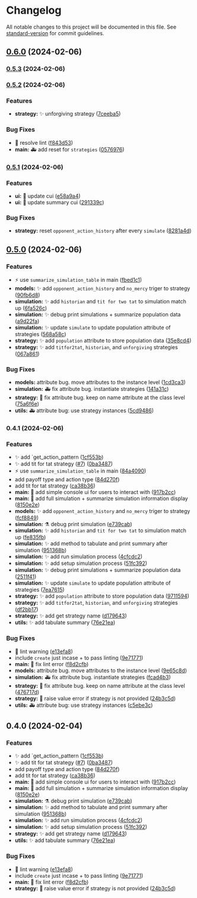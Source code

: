# Changelog

All notable changes to this project will be documented in this file. See [standard-version](https://github.com/conventional-changelog/standard-version) for commit guidelines.

## [0.6.0](https://github.com/ProsperoKay/gametheory/compare/v0.5.3...v0.6.0) (2024-02-06)

### [0.5.3](https://github.com/ProsperoKay/gametheory/compare/v0.5.2...v0.5.3) (2024-02-06)

### [0.5.2](https://github.com/ProsperoKay/gametheory/compare/v0.5.1...v0.5.2) (2024-02-06)


### Features

* **strategy:** :sparkles: unforgiving strategy ([7ceeba5](https://github.com/ProsperoKay/gametheory/commit/7ceeba52e3e69bf20460cb174dbdce1a8f56f150))


### Bug Fixes

* :rotating_light: resolve lint ([f843d53](https://github.com/ProsperoKay/gametheory/commit/f843d53a2c5ea0b2593109c092718cd0b7a74941))
* **main:** :ambulance: add reset for `strategies` ([0576976](https://github.com/ProsperoKay/gametheory/commit/05769763d6417817073f0b7f877148322645dd15))

### [0.5.1](https://github.com/ProsperoKay/gametheory/compare/v0.5.0...v0.5.1) (2024-02-06)


### Features

* **ui:** :lipstick: update cui ([e58a9a4](https://github.com/ProsperoKay/gametheory/commit/e58a9a4e7af46d923fb7a82cd7407e790232e194))
* **ui:** :lipstick: update summary cui ([291339c](https://github.com/ProsperoKay/gametheory/commit/291339c5ff53b0785a338746ebed188c59e4a415))


### Bug Fixes

* **strategy:** reset `opponent_action_history` after every `simulate` ([8281a4d](https://github.com/ProsperoKay/gametheory/commit/8281a4d437ecb53e7c9693050145a5b7ab7d4207))

## [0.5.0](https://github.com/ProsperoKay/gametheory/compare/v0.4.0...v0.5.0) (2024-02-06)


### Features

* :zap: use `summarize_simulation_table` in main ([fbed1c1](https://github.com/ProsperoKay/gametheory/commit/fbed1c18628ded7921a90f90fcb6eff1a99d7a13))
* **models:** :sparkles: add `opponent_action_history` and `no_mercy` triger to strategy ([90fb6d8](https://github.com/ProsperoKay/gametheory/commit/90fb6d85e7d0ae6c808dac99858fdc5c9aeca635))
* **simulation:** :sparkles: add `historian` and `tit for two tat` to simulation match up ([6fa526c](https://github.com/ProsperoKay/gametheory/commit/6fa526ca4a1ea6859993aaddd32f201ca5a04c42))
* **simulation:** :sparkles: debug print simulations + summarize population data ([a9d22fa](https://github.com/ProsperoKay/gametheory/commit/a9d22fabffa7ff070862a001598298cfc6ac574a))
* **simulation:** :sparkles: update `simulate` to update population attribute of strategies ([568a58c](https://github.com/ProsperoKay/gametheory/commit/568a58c4a902f0c23eb4b55e0594a27e98b4eba6))
* **strategy:** :sparkles: add `population` attribute to store population data ([35e8cd4](https://github.com/ProsperoKay/gametheory/commit/35e8cd42e2496284b7940353fe67042d7155fa2e))
* **strategy:** :sparkles: add `titfor2tat`, `historian`, and `unforgiving` strategies ([067a861](https://github.com/ProsperoKay/gametheory/commit/067a86168b146f360b32d380ed858bd1b1f0f1c5))


### Bug Fixes

* **models:** attribute bug. move attributes to the instance level ([1cd3ca3](https://github.com/ProsperoKay/gametheory/commit/1cd3ca3cf75f065beed4f129c177453ba9fb6585))
* **simulation:** :ambulance: fix attribute bug. instantiate strategies ([141a31c](https://github.com/ProsperoKay/gametheory/commit/141a31c03f58b37c8213bbb5cce0ae8ff26ed278))
* **strategy:** :bug: fix attribute bug. keep on name attribute at the class level ([75a6f6e](https://github.com/ProsperoKay/gametheory/commit/75a6f6e8f4956e62b1ad5ec792f1c7480ea16be3))
* **utils:** :ambulance: attribute bug: use strategy instances ([5cd9486](https://github.com/ProsperoKay/gametheory/commit/5cd9486faea02db6038eed5d672d88ccfade66e9))

### 0.4.1 (2024-02-06)

### Features

* :sparkles: add `get_action_pattern ([1cf553b](https://github.com/ProsperoKay/gametheory/commit/1cf553b65cd3c89729a88dcb85ec4769abe6be90))
* :sparkles: add tit for tat strategy ([#7](https://github.com/ProsperoKay/gametheory/issues/7)) ([0ba3487](https://github.com/ProsperoKay/gametheory/commit/0ba3487aac5e50efa7d06de42a47b635e8808616))
* :zap: use `summarize_simulation_table` in main ([84a4090](https://github.com/ProsperoKay/gametheory/commit/84a4090666bc974903856e9de4e941c445607909))
* add payoff type and action type ([84d270f](https://github.com/ProsperoKay/gametheory/commit/84d270f02c50719e66c3b0c634149aa216ceae83))
* add tit for tat strategy ([ca38b36](https://github.com/ProsperoKay/gametheory/commit/ca38b361d120a0eb144f4c6411e8e00e090f5b74))
* **main:** :lipstick: add simple console ui for users to interact with ([917b2cc](https://github.com/ProsperoKay/gametheory/commit/917b2cc13202fe4ec547cdbb597bd80f767626e9))
* **main:** :triangular_flag_on_post: add full simulation + summarize simulation information display ([8150e2e](https://github.com/ProsperoKay/gametheory/commit/8150e2eabeee8b6a664835288f27c15848754abf))
* **models:** :sparkles: add `opponent_action_history` and `no_mercy` triger to strategy ([fcf8849](https://github.com/ProsperoKay/gametheory/commit/fcf884952743e7cb5384256302bcbcc3b25a4970))
* **simulation:** :alembic: debug print simulation ([e739cab](https://github.com/ProsperoKay/gametheory/commit/e739cabdf15ab4577f06b3a846d5d8e331dbca8f))
* **simulation:** :sparkles: add `historian` and `tit for two tat` to simulation match up ([fe835fb](https://github.com/ProsperoKay/gametheory/commit/fe835fbb10cb8f46a7b2973cb280d8fcde8190a4))
* **simulation:** :sparkles: add method to tabulate and print summary after simulation ([951368b](https://github.com/ProsperoKay/gametheory/commit/951368bf2182a6993ef5fd6a0db44033de62869b))
* **simulation:** :sparkles: add run simulation process ([4cfcdc2](https://github.com/ProsperoKay/gametheory/commit/4cfcdc208684c5713aec812b8f1a0feaf6f1677a))
* **simulation:** :sparkles: add setup simulation process ([51fc392](https://github.com/ProsperoKay/gametheory/commit/51fc39269eb21f77d203ec0063a18933b7d0d6ba))
* **simulation:** :sparkles: debug print simulations + summarize population data ([2511f41](https://github.com/ProsperoKay/gametheory/commit/2511f41c485cd56ea2ae581784c5038b6c294bd8))
* **simulation:** :sparkles: update `simulate` to update population attribute of strategies ([7ea7615](https://github.com/ProsperoKay/gametheory/commit/7ea7615511e68f1e2049031087e75e2017bf9b87))
* **strategy:** :sparkles: add `population` attribute to store population data ([9711594](https://github.com/ProsperoKay/gametheory/commit/97115948d3c19db9bd6c388dee2f0315e7d7a649))
* **strategy:** :sparkles: add `titfor2tat`, `historian`, and `unforgiving` strategies ([df2bb17](https://github.com/ProsperoKay/gametheory/commit/df2bb1779779304db38af039a54c6bb490caf336))
* **strategy:** :sparkles: add get strategy name ([d179643](https://github.com/ProsperoKay/gametheory/commit/d1796438414e612806b0f04a3a859ef74beac4ac))
* **utils:** :sparkles: add tabulate summary ([76e21ea](https://github.com/ProsperoKay/gametheory/commit/76e21ea85083c61baf4b249d190634d22c9eefb3))

### Bug Fixes

* :green_heart: lint warning ([e13efa8](https://github.com/ProsperoKay/gametheory/commit/e13efa81b25b04bbd8044982556a91bceba4ccdb))
* include `create` just incase + to pass linting ([9e71771](https://github.com/ProsperoKay/gametheory/commit/9e717713e30609861f601412a572abcc2754439d))
* **main:** :rotating_light: fix lint error ([f8d2cfb](https://github.com/ProsperoKay/gametheory/commit/f8d2cfbc754c1fe4633c3e448cbb9011fec1bd40))
* **models:** attribute bug. move attributes to the instance level ([9e65c8d](https://github.com/ProsperoKay/gametheory/commit/9e65c8d8765551a2ee15bbe738ab6d9445a9c26a))
* **simulation:** :ambulance: fix attribute bug. instantiate strategies ([fcad4b3](https://github.com/ProsperoKay/gametheory/commit/fcad4b33b7e51695e1120ac71b11de1a633a8841))
* **strategy:** :bug: fix attribute bug. keep on name attribute at the class level ([476717d](https://github.com/ProsperoKay/gametheory/commit/476717dcfc37b839632d0064c49d02344abc0426))
* **strategy:** :goal_net: raise value error if strategy is not provided ([24b3c5d](https://github.com/ProsperoKay/gametheory/commit/24b3c5d6a4301332ce7380a3f50e2cb96ed667dc))
* **utils:** :ambulance: attribute bug: use strategy instances ([c5ebe3c](https://github.com/ProsperoKay/gametheory/commit/c5ebe3c7700220fc5cb258a30cca6879164fdc15))

## 0.4.0 (2024-02-04)

### Features

* :sparkles: add `get_action_pattern ([1cf553b](https://github.com/ProsperoKay/gametheory/commit/1cf553b65cd3c89729a88dcb85ec4769abe6be90))
* :sparkles: add tit for tat strategy ([#7](https://github.com/ProsperoKay/gametheory/issues/7)) ([0ba3487](https://github.com/ProsperoKay/gametheory/commit/0ba3487aac5e50efa7d06de42a47b635e8808616))
* add payoff type and action type ([84d270f](https://github.com/ProsperoKay/gametheory/commit/84d270f02c50719e66c3b0c634149aa216ceae83))
* add tit for tat strategy ([ca38b36](https://github.com/ProsperoKay/gametheory/commit/ca38b361d120a0eb144f4c6411e8e00e090f5b74))
* **main:** :lipstick: add simple console ui for users to interact with ([917b2cc](https://github.com/ProsperoKay/gametheory/commit/917b2cc13202fe4ec547cdbb597bd80f767626e9))
* **main:** :triangular_flag_on_post: add full simulation + summarize simulation information display ([8150e2e](https://github.com/ProsperoKay/gametheory/commit/8150e2eabeee8b6a664835288f27c15848754abf))
* **simulation:** :alembic: debug print simulation ([e739cab](https://github.com/ProsperoKay/gametheory/commit/e739cabdf15ab4577f06b3a846d5d8e331dbca8f))
* **simulation:** :sparkles: add method to tabulate and print summary after simulation ([951368b](https://github.com/ProsperoKay/gametheory/commit/951368bf2182a6993ef5fd6a0db44033de62869b))
* **simulation:** :sparkles: add run simulation process ([4cfcdc2](https://github.com/ProsperoKay/gametheory/commit/4cfcdc208684c5713aec812b8f1a0feaf6f1677a))
* **simulation:** :sparkles: add setup simulation process ([51fc392](https://github.com/ProsperoKay/gametheory/commit/51fc39269eb21f77d203ec0063a18933b7d0d6ba))
* **strategy:** :sparkles: add get strategy name ([d179643](https://github.com/ProsperoKay/gametheory/commit/d1796438414e612806b0f04a3a859ef74beac4ac))
* **utils:** :sparkles: add tabulate summary ([76e21ea](https://github.com/ProsperoKay/gametheory/commit/76e21ea85083c61baf4b249d190634d22c9eefb3))

### Bug Fixes

* :green_heart: lint warning ([e13efa8](https://github.com/ProsperoKay/gametheory/commit/e13efa81b25b04bbd8044982556a91bceba4ccdb))
* include `create` just incase + to pass linting ([9e71771](https://github.com/ProsperoKay/gametheory/commit/9e717713e30609861f601412a572abcc2754439d))
* **main:** :rotating_light: fix lint error ([f8d2cfb](https://github.com/ProsperoKay/gametheory/commit/f8d2cfbc754c1fe4633c3e448cbb9011fec1bd40))
* **strategy:** :goal_net: raise value error if strategy is not provided ([24b3c5d](https://github.com/ProsperoKay/gametheory/commit/24b3c5d6a4301332ce7380a3f50e2cb96ed667dc))
